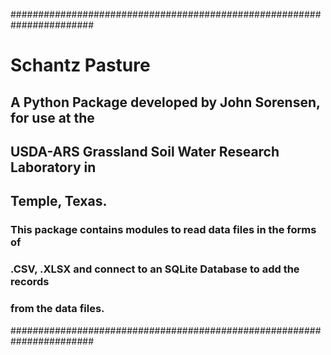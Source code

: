 #######################################################################
# Schantz Pasture

## A Python Package developed by John Sorensen, for use at the 
## USDA-ARS Grassland Soil Water Research Laboratory in 
## Temple, Texas.

### This package contains modules to read data files in the forms of 
### .CSV, .XLSX and connect to an SQLite Database to add the records
### from the data files. 

#######################################################################
